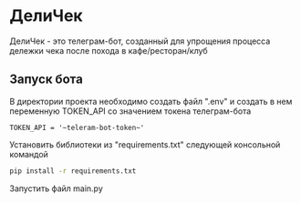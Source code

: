 # ДелиЧек

ДелиЧек - это телеграм-бот, созданный для упрощения процесса дележки чека после похода в кафе/ресторан/клуб

## Запуск бота

В директории проекта необходимо создать файл ".env" и создать в нем переменную TOKEN_API со значением токена телеграм-бота

```env
TOKEN_API = '~teleram-bot-token~'
```

Установить библиотеки из "requirements.txt" следующей консольной командой

```bash
pip install -r requirements.txt
```

Запустить файл main.py
